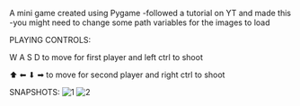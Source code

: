 A mini game created using Pygame
-followed a tutorial on YT and made this
-you might need to change some path variables for the images to load

PLAYING CONTROLS:

  W
A S D   to move for first player and left ctrl to shoot

   ⬆
⬅ ⬇ ➡   to move for second player and right ctrl to shoot

SNAPSHOTS:
![1](https://user-images.githubusercontent.com/93194254/151995485-97877494-eb19-46af-b95d-3079f103dabd.JPG)
![2](https://user-images.githubusercontent.com/93194254/151995544-6be6b1a6-afa1-4aea-9523-0d340041d627.JPG)
